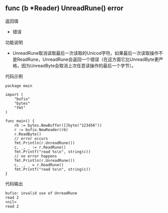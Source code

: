 ## func (b *Reader) UnreadRune() error

返回值

- 错误

功能说明

- UnreadRune取消读取最后一次读取的Unicod字符。如果最后一次读取操作不是ReadRune，UnreadRune会返回一个错误（在这方面它比UnreadByte更严格，因为UnreadByte会取消上次任意读操作的最后一个字节）。

代码示例

	package main

	import (
		"bufio"
		"bytes"
		"fmt"
	)
	
	func main() {
		rb := bytes.NewBuffer([]byte("123456"))
		r := bufio.NewReader(rb)
		r.ReadByte()
		// error occurs
		fmt.Println(r.UnreadRune())
		c, _, _ := r.ReadRune()
		fmt.Printf("read %s\n", string(c))
		// no error happens
		fmt.Println(r.UnreadRune())
		c, _, _ = r.ReadRune()
		fmt.Printf("read %s\n", string(c))
	}

代码输出

	bufio: invalid use of UnreadRune
	read 2
	<nil>
	read 2
